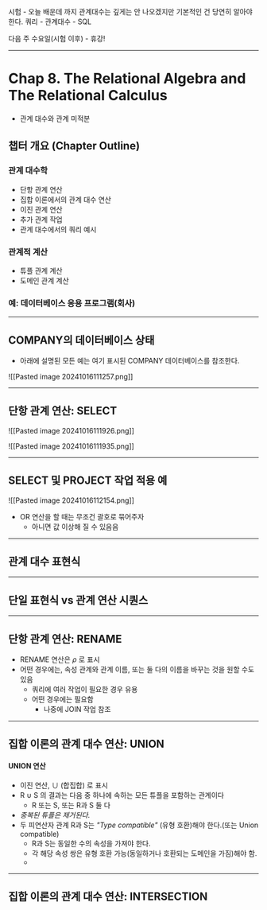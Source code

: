 시험 - 오늘 배운데 까지
관계대수는 깊게는 안 나오겠지만 기본적인 건 당연히 알아야 한다.
쿼리 - 관계대수 - SQL

다음 주 수요일(시험 이후) - 휴강!

---
# Chap 8. The Relational Algebra and The Relational Calculus
- 관계 대수와 관계 미적분

## 챕터 개요 (Chapter Outline)
### 관계 대수학
- 단항 관계 연산
- 집합 이론에서의 관계 대수 연산
- 이진 관계 연산
- 추가 관계 작업
- 관계 대수에서의 쿼리 예시

### 관계적 계산
- 튜플 관계 계산
- 도메인 관계 계산

### 예: 데이터베이스 응용 프로그램(회사)

---
## COMPANY의 데이터베이스 상태
- 아래에 설명된 모든 예는 여기 표시된 COMPANY 데이터베이스를 참조한다.

![[Pasted image 20241016111257.png]]

---
## 단항 관계 연산: SELECT

![[Pasted image 20241016111926.png]]

![[Pasted image 20241016111935.png]]

---
## SELECT 및 PROJECT 작업 적용 예

![[Pasted image 20241016112154.png]]

- OR 연산을 할 때는 무조건 괄호로 묶어주자
	- 아니면 값 이상해 질 수 있음음

---
## 관계 대수 표현식
---
## 단일 표현식 vs 관계 연산 시퀀스
---
## 단항 관계 연산: RENAME
- RENAME 연산은 $\rho$ 로 표시
- 어떤 경우에는, 속성 관계와 관계 이름, 또는 둘 다의 이름을 바꾸는 것을 원할 수도 있음
	- 쿼리에 여러 작업이 필요한 경우 유용
	- 어떤 경우에는 필요함
		- 나중에 JOIN 작업 참조
---
## 집합 이론의 관계 대수 연산: UNION
#### UNION 연산
- 이진 연산, $\cup$ (합집합) 로 표시 
- R $\cup$ S 의 결과는 다음 중 하나에 속하는 모든 튜플을 포함하는 관계이다
	- R 또는 S, 또는 R과 S 둘 다
- *중복된 튜플은 제거된다.*
- 두 피연산자 관계 R과 S는 *"Type compatible"* (유형 호환)해야 한다.(또는 Union compatible)
	- R과 S는 동일한 수의 속성을 가져야 한다.
	- 각 해당 속성 쌍은 유형 호환 가능(동일하거나 호환되는 도메인을 가짐)해야 함.
	- 
---
## 집합 이론의 관계 대수 연산: INTERSECTION

